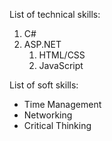 List of technical skills:
1. C#
2. ASP.NET
    1. HTML/CSS
    2. JavaScript
  
List of soft skills:
- Time Management
- Networking 
- Critical Thinking
